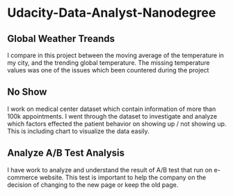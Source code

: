 # Udacity-Data-Analyst-Nanodegree

## Global Weather Treands
I compare in this project between the moving average of the temperature in my city, and the trending global temperature. The missing temperature values was one of the issues which been countered during the project





## No Show

I work on medical center dataset which contain information of more than 100k appointments. I went through the dataset to investigate and analyze which factors effected the patient behavior on showing up / not showing up. This is including chart to visualize the data easily.




## Analyze A/B Test Analysis

I have work to analyze and understand the result of A/B test that run on e-commerce website. This test is important to help the company on the decision of changing to the new page or keep the old page. 
